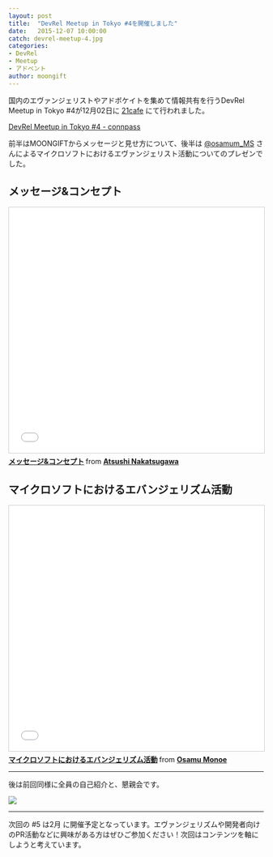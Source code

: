 ```yaml
---
layout: post
title:  "DevRel Meetup in Tokyo #4を開催しました"
date:   2015-12-07 10:00:00
catch: devrel-meetup-4.jpg
categories:
- DevRel
- Meetup
- アドベント
author: moongift
---
```


国内のエヴァンジェリストやアドボケイトを集めて情報共有を行うDevRel Meetup in Tokyo #4が12月02日に [21cafe](https://geechs-magazine.com/21cafe/index) にて行われました。

[DevRel Meetup in Tokyo #4 - connpass](http://devrel.connpass.com/event/22418/)

前半はMOONGIFTからメッセージと見せ方について、後半は [@osamum_MS](https://twitter.com/osamum_ms) さんによるマイクロソフトにおけるエヴァンジェリスト活動についてのプレゼンでした。

## メッセージ&コンセプト

<iframe src="//www.slideshare.net/slideshow/embed_code/key/6noO2qGbqYOKVK" width="595" height="485" frameborder="0" marginwidth="0" marginheight="0" scrolling="no" style="border:1px solid #CCC; border-width:1px; margin-bottom:5px; max-width: 100%;" allowfullscreen> </iframe> <div style="margin-bottom:5px"> <strong> <a href="//www.slideshare.net/moongift/ss-55763803" title="メッセージ&amp;コンセプト" target="_blank">メッセージ&amp;コンセプト</a> </strong> from <strong><a href="//www.slideshare.net/moongift" target="_blank">Atsushi Nakatsugawa</a></strong> </div>

## マイクロソフトにおけるエバンジェリズム活動

<iframe src="//www.slideshare.net/slideshow/embed_code/key/9fOKb7CE51owbG" width="595" height="485" frameborder="0" marginwidth="0" marginheight="0" scrolling="no" style="border:1px solid #CCC; border-width:1px; margin-bottom:5px; max-width: 100%;" allowfullscreen> </iframe> <div style="margin-bottom:5px"> <strong> <a href="//www.slideshare.net/secret/9fOKb7CE51owbG" title="マイクロソフトにおけるエバンジェリズム活動" target="_blank">マイクロソフトにおけるエバンジェリズム活動</a> </strong> from <strong><a href="//www.slideshare.net/osamum" target="_blank">Osamu Monoe</a></strong> </div>

----

後は前回同様に全員の自己紹介と、懇親会です。

![](/images/self-introducing-2.jpg)

----

次回の #5 は2月 に開催予定となっています。エヴァンジェリズムや開発者向けのPR活動などに興味がある方はぜひご参加ください！次回はコンテンツを軸にしようと考えています。


